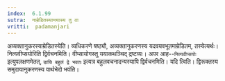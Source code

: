 ```yaml
---
index:  6.1.99
sutra:  नाम्रेडितस्यान्त्यास्य तु वा
vritti:  padamanjari
---
```


अव्यक्तानुकरस्याम्रेडितस्येति। व्यधिकरणे षष्ठ्यौ, अव्यक्तानुकरणस्य यदवयवभूतमाम्रेडितम्, तस्येत्यर्थः। नित्यवीप्सयोरिति द्विर्वचनमिति। वीप्सायोगस्तु ययाकथञ्चिद् द्रष्टव्यः।
	अपर आह--`नित्यवीप्सयोः` इत्युपलक्षणमेतत्, `डाचि बहुलं द्वे भवतः` इत्यत्र बहुलवचनादन्यस्यापि द्विर्वचनमिति।
	यदि त्विति। द्विरूक्तस्य समुदायानुकरणस्य वार्थभेदो भवंति।


